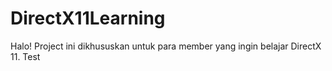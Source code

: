 # DirectX11Learning

Halo! Project ini dikhususkan untuk para member yang ingin belajar DirectX 11.
Test